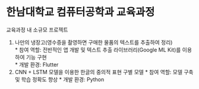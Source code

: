 # 한남대학교 컴퓨터공학과 교육과정<br>
교육과정 내 소규모 프로젝트<br>
1. 나만의 냉장고(영수증을 촬영하면 구매한 물품의 텍스트를 추출하여 정리)<br>
<t>* 참여 역할: 전반적인 앱 개발 및 텍스트 추출 라이브러리(Google ML Kit)를 이용하여 기능 구현<br>
<t>* 개발 환경: Flutter
2. CNN + LSTM 모델을 이용한 한글의 중의적 표현 구별 모델
<t>* 참여 역할: 모델 구축 및 학습 정확도 향상
<t>* 개발 환경: Python
